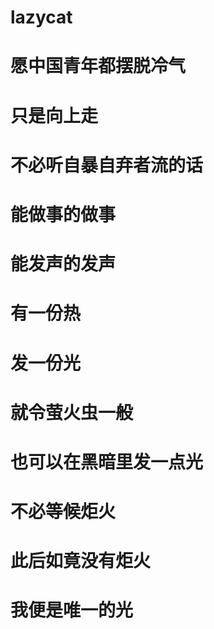 # lazycat
# 愿中国青年都摆脱冷气
# 只是向上走
# 不必听自暴自弃者流的话
# 能做事的做事
# 能发声的发声
# 有一份热
# 发一份光
# 就令萤火虫一般
# 也可以在黑暗里发一点光
# 不必等候炬火
# 此后如竟没有炬火
# 我便是唯一的光
